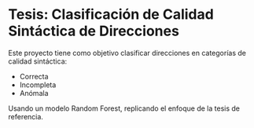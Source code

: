 # Tesis: Clasificación de Calidad Sintáctica de Direcciones

Este proyecto tiene como objetivo clasificar direcciones en categorías de calidad sintáctica:
- Correcta
- Incompleta
- Anómala

Usando un modelo Random Forest, replicando el enfoque de la tesis de referencia.
